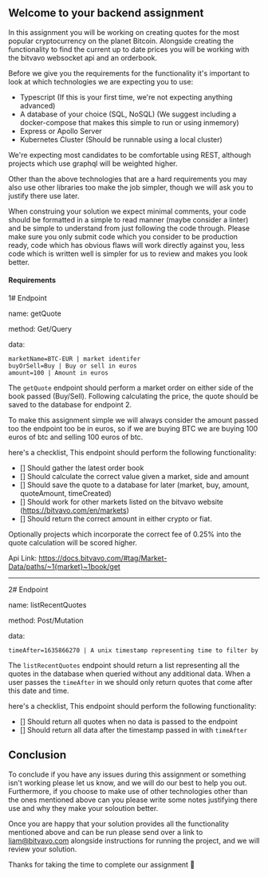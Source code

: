 ## Welcome to your backend assignment

In this assignment you will be working on creating quotes for the most popular cryptocurrency on the planet Bitcoin. Alongside creating the functionality to find the current up to date prices you will be working with the bitvavo websocket api and an orderbook.

Before we give you the requirements for the functionality it's important to look at which technologies we are expecting you to use:

- Typescript (If this is your first time, we're not expecting anything advanced)
- A database of your choice (SQL, NoSQL) (We suggest including a docker-compose that makes this simple to run or using inmemory)
- Express or Apollo Server
- Kubernetes Cluster (Should be runnable using a local cluster)


We're expecting most candidates to be comfortable using REST, although projects which use graphql will be weighted higher.

Other than the above technologies that are a hard requirements you may also use other libraries too make the job simpler, though we will ask you to justify there use later.

When construing your solution we expect minimal comments, your code should be formatted in a simple to read manner (maybe consider a linter) and be simple to understand from just following the code through. Please make sure you only submit code which you consider to be production ready, code which has obvious flaws will work directly against you, less code which is written well is simpler for us to review and makes you look better.

#### Requirements

1# Endpoint

name: getQuote 

method: Get/Query

data:
```
marketName=BTC-EUR | market identifer
buyOrSell=Buy | Buy or sell in euros
amount=100 | Amount in euros
```

The `getQuote` endpoint should perform a market order on either side of the book passed (Buy/Sell). Following calculating the price, the quote should be saved to the database for endpoint 2.

To make this assignment simple we will always consider the amount passed too the endpoint too be in euros, so if we are buying BTC we are buying 100 euros of btc and selling 100 euros of btc.

here's a checklist, This endpoint should perform the following functionality:

- [] Should gather the latest order book
- [] Should calculate the correct value given a market, side and amount
- [] Should save the quote to a database for later (market, buy, amount, quoteAmount, timeCreated)
- [] Should work for other markets listed on the bitvavo website (https://bitvavo.com/en/markets)
- [] Should return the correct amount in either crypto or fiat.

Optionally projects which incorporate the correct fee of 0.25% into the quote calculation will be scored higher.

Api Link:
https://docs.bitvavo.com/#tag/Market-Data/paths/~1{market}~1book/get

----

2# Endpoint

name: listRecentQuotes

method: Post/Mutation

data:
```
timeAfter=1635866270 | A unix timestamp representing time to filter by
```

The `listRecentQuotes` endpoint should return a list representing all the quotes in the database when queried without any additional data. When a user passes the `timeAfter` in we should only return quotes that come after this date and time.

here's a checklist, This endpoint should perform the following functionality:

- [] Should return all quotes when no data is passed to the endpoint
- [] Should return all data after the timestamp passed in with `timeAfter`

## Conclusion

To conclude if you have any issues during this assignment or something isn't working please let us know, and we will do our best to help you out. Furthermore, if you choose to make use of other technologies other than the ones mentioned above can you please write some notes justifying there use and why they make your soloution better.

Once you are happy that your solution provides all the functionality mentioned above and can be run please send over a link to liam@bitvavo.com alongside instructions for running the project, and we will review your solution.

Thanks for taking the time to complete our assignment 🚀